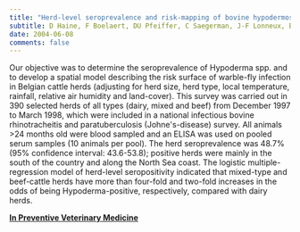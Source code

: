 ```yaml
---
title: "Herd-level seroprevalence and risk-mapping of bovine hypodermosis in Belgian cattle herds"
subtitle: D Haine, F Boelaert, DU Pfeiffer, C Saegerman, J-F Lonneux, B Losson, K Mintiens
date: 2004-06-08
comments: false
---
```


Our objective was to determine the seroprevalence of Hypoderma spp. and to develop a spatial model describing the risk surface of warble-fly infection in Belgian cattle herds (adjusting for herd size, herd type, local temperature, rainfall, relative air humidity and land-cover). This survey was carried out in 390 selected herds of all types (dairy, mixed and beef) from December 1997 to March 1998, which were included in a national infectious bovine rhinotracheitis and paratuberculosis (Johne's-disease) survey. All animals >24 months old were blood sampled and an ELISA was used on pooled serum samples (10 animals per pool). The herd seroprevalence was 48.7% (95% confidence interval: 43.6-53.8); positive herds were mainly in the south of the country and along the North Sea coast. The logistic multiple-regression model of herd-level seropositivity indicated that mixed-type and beef-cattle herds have more than four-fold and two-fold increases in the odds of being Hypoderma-positive, respectively, compared with dairy herds.

[**In Preventive Veterinary Medicine**](http://linkinghub.elsevier.com/retrieve/pii/S0167587704001151)
